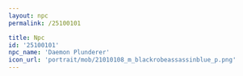 ```yaml
---
layout: npc
permalink: /25100101

title: Npc
id: '25100101'
npc_name: 'Daemon Plunderer'
icon_url: 'portrait/mob/21010108_m_blackrobeassassinblue_p.png'
---
```

